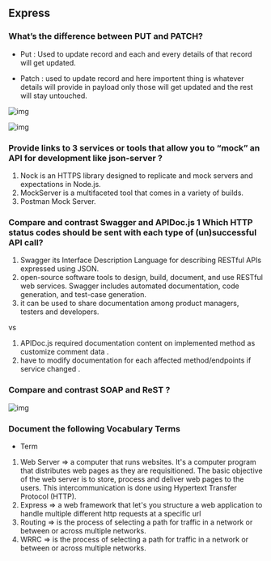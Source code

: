 ## Express

### What’s the difference between PUT and PATCH? 

- Put : Used to update record and each and every details of that record will get updated.

- Patch : used to update record and here importent thing is whatever details will provide in payload only those will get updated and the rest will stay untouched.

![img](https://i.ytimg.com/vi/2obllia8rl8/maxresdefault.jpg)

![img](https://www.devopsschool.com/blog/wp-content/uploads/2020/04/put-vs-post-patch.jpg)


### Provide links to 3 services or tools that allow you to “mock” an API for development like json-server ?
1. Nock is an HTTPS library designed to replicate and mock servers and expectations in Node.js.
2. MockServer is a multifaceted tool that comes in a variety of builds.
3. Postman Mock Server.


### Compare and contrast Swagger and APIDoc.js 1 Which HTTP status codes should be sent with each type of (un)successful API call? 
1.  Swagger its Interface Description Language for describing RESTful APIs expressed using JSON.
2. open-source software tools to design, build, document, and use RESTful web services. Swagger includes automated documentation, code generation, and test-case generation.
3. it can be used to share documentation among product managers, testers and developers.

vs 

1. APIDoc.js required documentation content on implemented method as customize comment data .
2.    have to modify documentation for each affected method/endpoints if service changed .


### Compare and contrast SOAP and ReST ?

![img](https://i.stack.imgur.com/DFII3.png)

### Document the following Vocabulary Terms
- Term

1. Web Server => a computer that runs websites. It's a computer program that distributes web pages as they are requisitioned. The basic objective of the web server is to store, process and deliver web pages to the users. This intercommunication is done using Hypertext Transfer Protocol (HTTP). 
 2. Express => a web framework that let's you structure a web application to handle multiple different http requests at a specific url
3. Routing =>  is the process of selecting a path for traffic in a network or between or across multiple networks.
4. WRRC  =>  is the process of selecting a path for traffic in a network or between or across multiple networks.
